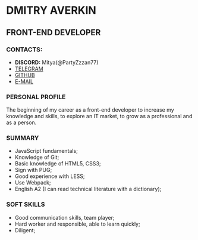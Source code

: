 # DMITRY AVERKIN
## FRONT-END DEVELOPER
### CONTACTS:
 * **DISCORD:** Mitya(@PartyZzzan77)
 * [TELEGRAM](t.me/MityaFilin)
 * [GITHUB](https://github.com/PartyZzzan77)
 * [E-MAIL](partyzan327@gmail.com)
### PERSONAL PROFILE

The beginning of my career as a front-end developer to increase my knowledge and skills, to explore an IT market, to grow as a professional and as a person.
### SUMMARY
 * JavaScript fundamentals;
 * Knowledge of Git;
 * Basic knowledge of HTML5, CSS3;
 * Sign with PUG;
 * Good experience with LESS;
 * Use Webpack;
 * English A2 (I can read technical literature with a dictionary);

### SOFT SKILLS
 * Good communication skills, team player;
 * Hard worker and responsible, able to learn quickly;
 * Diligent;
